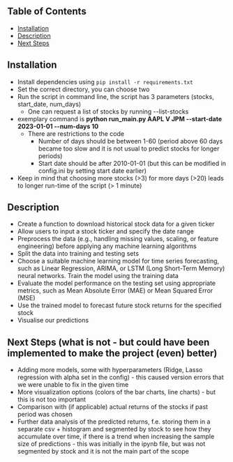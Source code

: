 ## Table of Contents
- [Installation](#installation)
- [Description](#description)
- [Next Steps](#future-work)

## Installation
- Install dependencies using `pip install -r requirements.txt`
- Set the correct directory, you can choose two
- Run the script in command line, the script has 3 parameters (stocks, start_date, num_days)
    - One can request a list of stocks by running --list-stocks
- exemplary command is **python run_main.py AAPL V JPM --start-date 2023-01-01 --num-days 10**
    - There are restrictions to the code
        - Number of days should be between 1-60 (period above 60 days became too slow and it is not usual to predict stocks for longer periods)
        - Start date should be after 2010-01-01 (but this can be modified in config.ini by setting start date earlier)
- Keep in mind that choosing more stocks (>3) for more days (>20) leads to longer run-time of the script (> 1 minute)

## Description
- Create a function to download historical stock data for a given ticker
- Allow users to input a stock ticker and specify the date range
- Preprocess the data (e.g., handling missing values, scaling, or feature engineering) before applying any machine learning algorithms
- Split the data into training and testing sets
- Choose a suitable machine learning model for time series forecasting, such as Linear Regression, ARIMA, or LSTM (Long Short-Term Memory) neural networks. Train the model using the training data
- Evaluate the model performance on the testing set using appropriate metrics, such as Mean Absolute Error (MAE) or Mean Squared Error (MSE)
- Use the trained model to forecast future stock returns for the specified stock
- Visualise our predictions

## Next Steps (what is not - but could have been implemented to make the project (even) better)
- Adding more models, some with hyperparameters (Ridge, Lasso regression with alpha set in the config) - this caused version errors that we were unable to fix in the given time
- More visualization options (colors of the bar charts, line charts) - but this is not too important
- Comparison with (if applicable) actual returns of the stocks if past period was chosen
- Further data analysis of the predicted returns, f.e. storing them in a separate csv + histogram and segmented by stock to see how they accumulate over time, if there is a trend when increasing the sample size of predictions - this was initially in the ipynb file, but was not segmented by stock and it is not the main part of the scope
